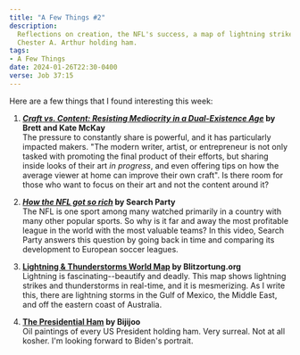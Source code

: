 ```yaml
---
title: "A Few Things #2"
description:
  Reflections on creation, the NFL's success, a map of lightning strikes, and
  Chester A. Arthur holding ham.
tags:
- A Few Things
date: 2024-01-26T22:30-0400
verse: Job 37:15
---
```


Here are a few things that I found interesting this week:

1. **[_Craft vs. Content: Resisting Mediocrity in a Dual-Existence Age_](https://www.artofmanliness.com/career-wealth/career/craft-vs-content-resisting-mediocrity-in-a-dual-existence-age/)
   by Brett and Kate McKay**<br/>The pressure to constantly share is powerful,
   and it has particularly impacted makers. "The modern writer, artist, or
   entrepreneur is not only tasked with promoting the final product of their
   efforts, but sharing inside looks of their art _in progress_, and even
   offering tips on how the average viewer at home can improve their own craft".
   Is there room for those who want to focus on their art and not the content
   around it?

2. **[_How the NFL got so rich_](https://youtube.com/watch?v=6pxu3s2VTQE) by
   Search Party**<br/>The NFL is one sport among many watched primarily in a
   country with many other popular sports. So why is it far and away the most
   profitable league in the world with the most valuable teams? In this video,
   Search Party answers this question by going back in time and comparing its
   development to European soccer leagues.

3. **[Lightning & Thunderstorms World Map](https://www.blitzortung.org/en/live_lightning_maps.php)
   by Blitzortung.org**<br/>Lightning is fascinating--beautify and deadly. This
   map shows lightning strikes and thunderstorms in real-time, and it is
   mesmerizing. As I write this, there are lightning storms in the Gulf of
   Mexico, the Middle East, and off the eastern coast of Australia.

4. **[The Presidential Ham](https://presidentialham.com/) by Bijijoo**<br/>Oil
   paintings of every US President holding ham. Very surreal. Not at all kosher.
   I'm looking forward to Biden's portrait.
